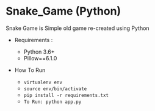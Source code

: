 # Snake_Game (Python)
Snake Game is Simple old game re-created using Python 
* Requirements :
  * Python 3.6+
  * Pillow==6.1.0

* How To Run
  * `virtualenv env`
  * `source env/bin/activate`
  * `pip install -r requirements.txt`
  * `To Run: python app.py`
    
